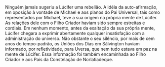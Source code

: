 ﻿Ninguém jamais sugeriu a Lúcifer uma rebelião. A idéia da auto-afirmação, em oposição à vontade de Michael e aos planos do Pai Universal, tais como representados por Michael, teve a sua origem na própria mente de Lúcifer. As relações dele com o Filho Criador haviam sido sempre estreitas e cordiais. Em nenhum momento, antes da exaltação da sua própria mente, Lúcifer chegara a exprimir abertamente qualquer insatisfação com a administração do universo. Não obstante o seu silêncio, por mais de cem anos do tempo-padrão, os Uniões dos Dias em Sálvington haviam informado, por refletividade, para Uversa, que nem tudo estava em paz na mente de Lúcifer. Essa informação foi também encaminhada ao Filho Criador e aos Pais da Constelação de Norlatiadeque.